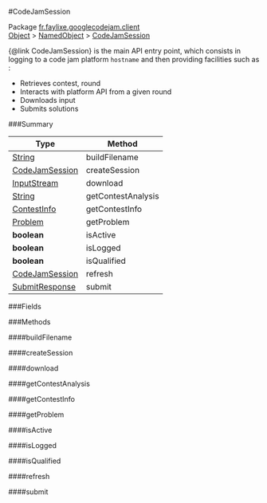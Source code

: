 #CodeJamSession

Package [fr.faylixe.googlecodejam.client](https://github.com/Faylixe/googlecodejam-client/blob/master/fr/faylixe/googlecodejam/client)<br>
[Object]() > [NamedObject](https://github.com/Faylixe/googlecodejam-client/blob/master/javadoc/fr/faylixe/googlecodejam/client/common/NamedObject.md) > [CodeJamSession](https://github.com/Faylixe/googlecodejam-client/blob/master/javadoc/fr/faylixe/googlecodejam/client/CodeJamSession.md)

{@link CodeJamSession} is the main API entry point, which consists
 in logging to a code jam platform ``hostname`` and then providing
 facilities such as :
 <br>
 * Retrieves contest, round
 * Interacts with platform API from a given round
 * Downloads input
 * Submits solutions

###Summary


| Type | Method |
| --- | --- |
| [String]() | buildFilename |
| [CodeJamSession](https://github.com/Faylixe/googlecodejam-client/blob/master/javadoc/fr/faylixe/googlecodejam/client/CodeJamSession.md) | createSession |
| [InputStream]() | download |
| [String]() | getContestAnalysis |
| [ContestInfo](https://github.com/Faylixe/googlecodejam-client/blob/master/javadoc/fr/faylixe/googlecodejam/client/webservice/ContestInfo.md) | getContestInfo |
| [Problem](https://github.com/Faylixe/googlecodejam-client/blob/master/javadoc/fr/faylixe/googlecodejam/client/webservice/Problem.md) | getProblem |
| **boolean** | isActive |
| **boolean** | isLogged |
| **boolean** | isQualified |
| [CodeJamSession](https://github.com/Faylixe/googlecodejam-client/blob/master/javadoc/fr/faylixe/googlecodejam/client/CodeJamSession.md) | refresh |
| [SubmitResponse](https://github.com/Faylixe/googlecodejam-client/blob/master/javadoc/fr/faylixe/googlecodejam/client/webservice/SubmitResponse.md) | submit |

###Fields


###Methods

####buildFilename


####createSession


####download


####getContestAnalysis


####getContestInfo


####getProblem


####isActive


####isLogged


####isQualified


####refresh


####submit


